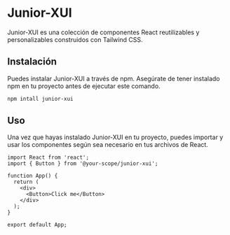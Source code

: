 # Junior-XUI

Junior-XUI es una colección de componentes React reutilizables y personalizables construidos con Tailwind CSS.

## Instalación

Puedes instalar Junior-XUI a través de npm. Asegúrate de tener instalado npm en tu proyecto antes de ejecutar este comando.

```bash
npm intall junior-xui
```

## Uso
Una vez que hayas instalado Junior-XUI en tu proyecto, puedes importar y usar los componentes según sea necesario en tus archivos de React.

```
import React from 'react';
import { Button } from '@your-scope/junior-xui';

function App() {
  return (
    <div>
      <Button>Click me</Button>
    </div>
  );
}

export default App;
```
